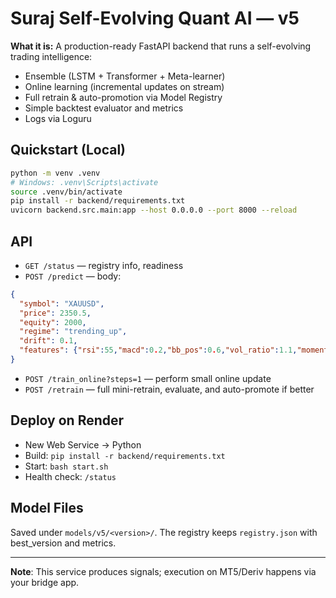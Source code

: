 
# Suraj Self-Evolving Quant AI — v5

**What it is:** A production-ready FastAPI backend that runs a self-evolving trading intelligence:
- Ensemble (LSTM + Transformer + Meta-learner)
- Online learning (incremental updates on stream)
- Full retrain & auto-promotion via Model Registry
- Simple backtest evaluator and metrics
- Logs via Loguru

## Quickstart (Local)
```bash
python -m venv .venv
# Windows: .venv\Scripts\activate
source .venv/bin/activate
pip install -r backend/requirements.txt
uvicorn backend.src.main:app --host 0.0.0.0 --port 8000 --reload
```

## API
- `GET /status` — registry info, readiness
- `POST /predict` — body:
```json
{
  "symbol": "XAUUSD",
  "price": 2350.5,
  "equity": 2000,
  "regime": "trending_up",
  "drift": 0.1,
  "features": {"rsi":55,"macd":0.2,"bb_pos":0.6,"vol_ratio":1.1,"momentum":0.1,"volatility":1.0,"trend":0.2,"sup_dist":0.4,"res_dist":0.7,"tod":13,"sentiment":0.0,"macro_state":1}
}
```
- `POST /train_online?steps=1` — perform small online update
- `POST /retrain` — full mini-retrain, evaluate, and auto-promote if better

## Deploy on Render
- New Web Service → Python
- Build: `pip install -r backend/requirements.txt`
- Start: `bash start.sh`
- Health check: `/status`

## Model Files
Saved under `models/v5/<version>/`. The registry keeps `registry.json` with best_version and metrics.

---

**Note**: This service produces signals; execution on MT5/Deriv happens via your bridge app.

